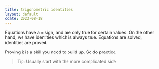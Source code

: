 ```yaml
---
title: trigonometric identities
layout: default
cdate: 2023-08-18
---
```


Equations have a = sign, and are only true for certain values. On the other hand, we have identities which is always true. Equations are solved, identities are proved.

Proving it is a skill you need to build up. So do practice.

> Tip: Usually start with the more complicated side

